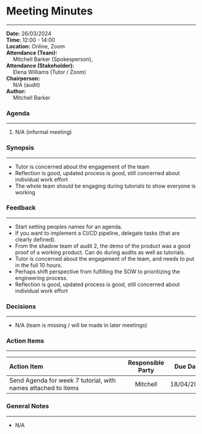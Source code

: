 # Meeting Minutes
___
**Date:** 26/03/2024 <br>
**Time:** 12:00 - 14:00 <br>
**Location:** Online, Zoom <br>
**Attendance (Team):** <br>
&ensp;&ensp; Mitchell Barker (Spokesperson), <br>
**Attendance (Stakeholder):** <br>
&ensp;&ensp; Elena Williams (Tutor / Zoom) <br>
**Chairperson:** <br>
&ensp;&ensp; N/A (audit) <br>
**Author:** <br>
&ensp;&ensp; Mitchell Barker <br>

### Agenda
___

1. N/A (informal meeting)

### Synopsis
___

- Tutor is concerned about the engagement of the team
- Reflection is good, updated process is good, still concerned about individual work effort
- The whole team should be engaging during tutorials to show everyone is working

### Feedback
___

- Start setting peoples names for an agenda.
- If you want to implement a CI/CD pipeline, delegate tasks (that are clearly defined).
- From the shadow team of audit 2, the demo of the product was a good proof of a working product. Can do during audits as well as tutorials.
- Tutor is concerned about the engagement of the team, and needs to put in the full 10 hours.
- Perhaps shift perspective from fulfilling the SOW to prioritizing the engineering process.
- Reflection is good, updated process is good, still concerned about individual work effort

### Decisions
___

- N/A (team is missing / will be made in later meetings)

### Action Items
___

| <div style="width:300px">Action Item</div> | Responsible Party | Due Date | 
| :----------------------------------------- | :---------------: | :------: |
| Send Agenda for week 7 tutorial, with names attached to items | Mitchell | 18/04/2024 |

### General Notes
___

- N/A



